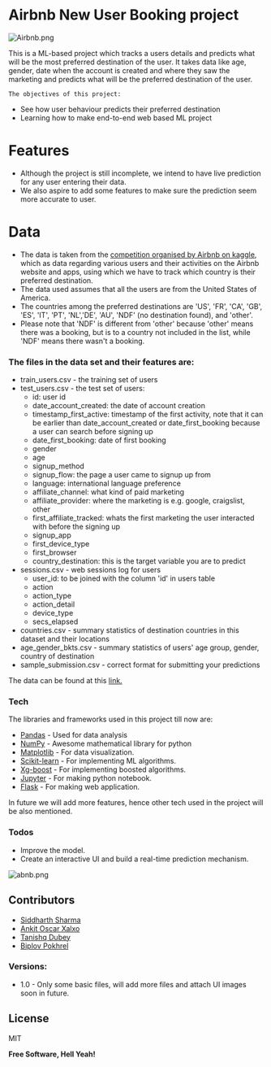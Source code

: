 # Airbnb New User Booking project

![Airbnb.png](https://ichef.bbci.co.uk/news/800/cpsprodpb/B38D/production/_109556954_airbnb.png)

This is a ML-based project which tracks a users details and predicts what will be the most preferred destination of the user. It takes data like age, gender, date when the account is created and where they saw the marketing and predicts what will be the preferred destination of the user.

    The objectives of this project:
  - See how user behaviour predicts their preferred destination
  - Learning how to make end-to-end web based ML project

# Features

  - Although the project is still incomplete, we intend to have live prediction for any user entering their data.
  - We also aspire to add some features to make sure the prediction seem more accurate to user.


# Data

  - The data is taken from the [competition organised by Airbnb on kaggle](https://www.kaggle.com/c/airbnb-recruiting-new-user-bookings), which as data regarding various users and their activities on the Airbnb website and apps, using which we have to track which country is their preferred destination.
  - The data used assumes that all the users are from the United States of America.
  -  The countries among the preferred destinations are  'US', 'FR', 'CA', 'GB', 'ES', 'IT', 'PT', 'NL','DE', 'AU', 'NDF' (no destination found), and 'other'.
  -   Please note that 'NDF' is different from 'other' because 'other' means there was a booking, but is to a country not included in the list, while 'NDF' means there wasn't a booking.
  
### The files in the data set and their features are:
   

- train_users.csv - the training set of users
- test_users.csv - the test set of users:
    - id: user id
    - date_account_created: the date of account creation
    - timestamp_first_active: timestamp of the first activity, note that it can be earlier    than date_account_created or date_first_booking because a user can search before signing up
    - date_first_booking: date of first booking
    - gender
    - age
    - signup_method
    - signup_flow: the page a user came to signup up from
    - language: international language preference
    - affiliate_channel: what kind of paid marketing
    - affiliate_provider: where the marketing is e.g. google, craigslist, other
    - first_affiliate_tracked: whats the first marketing the user interacted with before the signing up
    - signup_app
    - first_device_type
    - first_browser
    - country_destination: this is the target variable you are to predict
- sessions.csv - web sessions log for users
    - user_id: to be joined with the column 'id' in users table
    - action
    - action_type
    - action_detail
    - device_type
    - secs_elapsed
- countries.csv - summary statistics of destination countries in this dataset and their locations
- age_gender_bkts.csv - summary statistics of users' age group, gender, country of destination
- sample_submission.csv - correct format for submitting your predictions

The data can be found at this [link.](https://www.kaggle.com/c/airbnb-recruiting-new-user-bookings/data)


### Tech

The libraries and frameworks used in this project till now are:

* [Pandas](https://pandas.pydata.org/) - Used for data analysis
* [NumPy](https://numpy.org/) - Awesome mathematical library for python
* [Matplotlib](https://matplotlib.org/) - For data visualization.
* [Scikit-learn](https://scikit-learn.org/) - For implementing ML algorithms.
* [Xg-boost](https://xgboost.readthedocs.io/) - For implementing boosted algorithms.
* [Jupyter](https://jupyter.org/) - For making python notebook.
* [Flask](https://flask.palletsprojects.com/) - For making web application.


In future we will add more features, hence other tech used in the project will be also mentioned.

### Todos

 - Improve the model.
 - Create an interactive UI and build a real-time prediction mechanism.

![abnb.png](https://www.esquireme.com/public/styles/full_img/public/images/2019/11/03/airbnb-678x381.jpg?itok=y2zwacRr)
## Contributors

- [Siddharth Sharma](github.com/pao0318)
- [Ankit Oscar Xalxo](github.com/ankitoscar)
- [Tanishq Dubey](github.com/tanishq12442)
- [Biplov Pokhrel](githu.com/)

### Versions:

- 1.0 - Only some basic files, will add more files and attach UI images soon in future.


License
----

MIT


**Free Software, Hell Yeah!**

[//]: # (These are reference links used in the body of this note and get stripped out when the markdown processor does its job. There is no need to format nicely because it shouldn't be seen. Thanks SO - http://stackoverflow.com/questions/4823468/store-comments-in-markdown-syntax)


   [dill]: <https://github.com/joemccann/dillinger>
   [git-repo-url]: <https://github.com/joemccann/dillinger.git>
   [john gruber]: <http://daringfireball.net>
   [df1]: <http://daringfireball.net/projects/markdown/>
   [markdown-it]: <https://github.com/markdown-it/markdown-it>
   [Ace Editor]: <http://ace.ajax.org>
   [node.js]: <http://nodejs.org>
   [Twitter Bootstrap]: <http://twitter.github.com/bootstrap/>
   [jQuery]: <http://jquery.com>
   [@tjholowaychuk]: <http://twitter.com/tjholowaychuk>
   [express]: <http://expressjs.com>
   [AngularJS]: <http://angularjs.org>
   [Gulp]: <http://gulpjs.com>

   [PlDb]: <https://github.com/joemccann/dillinger/tree/master/plugins/dropbox/README.md>
   [PlGh]: <https://github.com/joemccann/dillinger/tree/master/plugins/github/README.md>
   [PlGd]: <https://github.com/joemccann/dillinger/tree/master/plugins/googledrive/README.md>
   [PlOd]: <https://github.com/joemccann/dillinger/tree/master/plugins/onedrive/README.md>
   [PlMe]: <https://github.com/joemccann/dillinger/tree/master/plugins/medium/README.md>
   [PlGa]: <https://github.com/RahulHP/dillinger/blob/master/plugins/googleanalytics/README.md>
